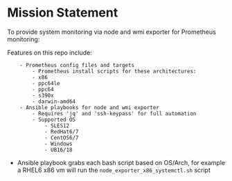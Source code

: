 # Mission Statement

To provide system monitoring via node and wmi exporter for Prometheus monitoring:

Features on this repo include:
```
	- Prometheus config files and targets
        - Prometheus install scripts for these architectures:
		- x86
		- ppc64le
		- ppc64
		- s390x
		- darwin-amd64
	- Ansible playbooks for node and wmi exporter
		- Requires 'jq' and 'ssh-keypass' for full automation
		- Supported OS
			- SLES12
			- RedHat6/7
			- CentOS6/7
			- Windows
			- UB16/18
```
- Ansible playbook grabs each bash script based on OS/Arch, for example a RHEL6 x86 vm will run the `node_exporter_x86_systemctl.sh` script

